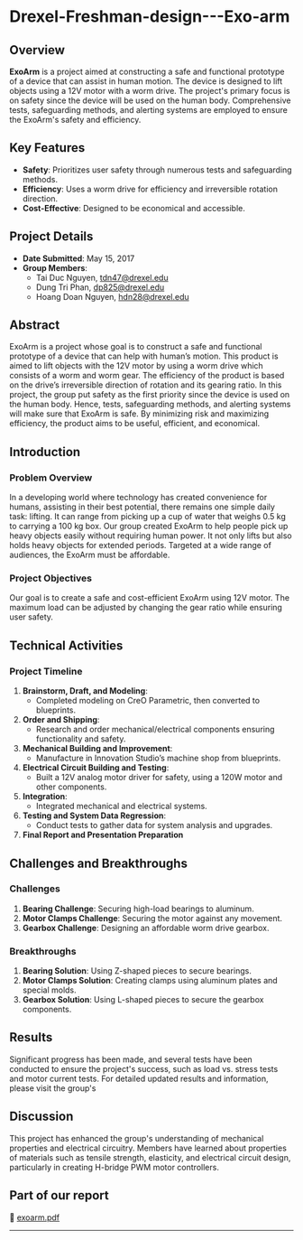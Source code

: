 # Drexel-Freshman-design---Exo-arm

## Overview
**ExoArm** is a project aimed at constructing a safe and functional prototype of a device that can assist in human motion. The device is designed to lift objects using a 12V motor with a worm drive. The project's primary focus is on safety since the device will be used on the human body. Comprehensive tests, safeguarding methods, and alerting systems are employed to ensure the ExoArm's safety and efficiency.

## Key Features
- **Safety**: Prioritizes user safety through numerous tests and safeguarding methods.
- **Efficiency**: Uses a worm drive for efficiency and irreversible rotation direction.
- **Cost-Effective**: Designed to be economical and accessible.

## Project Details
- **Date Submitted**: May 15, 2017
- **Group Members**:
  - Tai Duc Nguyen, tdn47@drexel.edu
  - Dung Tri Phan, dp825@drexel.edu
  - Hoang Doan Nguyen, hdn28@drexel.edu

## Abstract
ExoArm is a project whose goal is to construct a safe and functional prototype of a device that can help with human’s motion. This product is aimed to lift objects with the 12V motor by using a worm drive which consists of a worm and worm gear. The efficiency of the product is based on the drive’s irreversible direction of rotation and its gearing ratio. In this project, the group put safety as the first priority since the device is used on the human body. Hence, tests, safeguarding methods, and alerting systems will make sure that ExoArm is safe. By minimizing risk and maximizing efficiency, the product aims to be useful, efficient, and economical.

## Introduction
### Problem Overview
In a developing world where technology has created convenience for humans, assisting in their best potential, there remains one simple daily task: lifting. It can range from picking up a cup of water that weighs 0.5 kg to carrying a 100 kg box. Our group created ExoArm to help people pick up heavy objects easily without requiring human power. It not only lifts but also holds heavy objects for extended periods. Targeted at a wide range of audiences, the ExoArm must be affordable.

### Project Objectives
Our goal is to create a safe and cost-efficient ExoArm using 12V motor. The maximum load can be adjusted by changing the gear ratio while ensuring user safety.

## Technical Activities
### Project Timeline
1. **Brainstorm, Draft, and Modeling**: 
   - Completed modeling on CreO Parametric, then converted to blueprints.
2. **Order and Shipping**: 
   - Research and order mechanical/electrical components ensuring functionality and safety.
3. **Mechanical Building and Improvement**:
   - Manufacture in Innovation Studio’s machine shop from blueprints.
4. **Electrical Circuit Building and Testing**:
   - Built a 12V analog motor driver for safety, using a 120W motor and other components.
5. **Integration**:
   - Integrated mechanical and electrical systems.
6. **Testing and System Data Regression**:
   - Conduct tests to gather data for system analysis and upgrades.
7. **Final Report and Presentation Preparation**

## Challenges and Breakthroughs
### Challenges
1. **Bearing Challenge**: Securing high-load bearings to aluminum.
2. **Motor Clamps Challenge**: Securing the motor against any movement.
3. **Gearbox Challenge**: Designing an affordable worm drive gearbox.

### Breakthroughs
1. **Bearing Solution**: Using Z-shaped pieces to secure bearings.
2. **Motor Clamps Solution**: Creating clamps using aluminum plates and special molds.
3. **Gearbox Solution**: Using L-shaped pieces to secure the gearbox components.

## Results
Significant progress has been made, and several tests have been conducted to ensure the project's success, such as load vs. stress tests and motor current tests. For detailed updated results and information, please visit the group's

## Discussion
This project has enhanced the group's understanding of mechanical properties and electrical circuitry. Members have learned about properties of materials such as tensile strength, elasticity, and electrical circuit design, particularly in creating H-bridge PWM motor controllers.

## Part of our report
📄 [exoarm.pdf](./exoarmdrexel.pdf)

---
